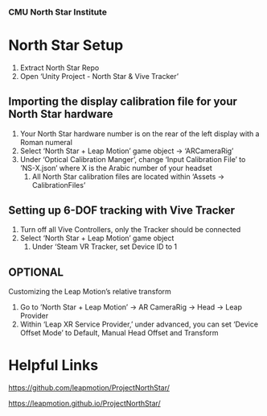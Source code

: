 ### CMU North Star Institute
# North Star Setup

1. Extract North Star Repo
2. Open ‘Unity Project - North Star & Vive Tracker’


## Importing the display calibration file for your North Star hardware
1. Your North Star hardware number is on the rear of the left display with a Roman numeral
2. Select ‘North Star + Leap Motion’ game object → ‘ARCameraRig’
3. Under ‘Optical Calibration Manger’, change ‘Input Calibration File’ to ’NS-X.json’ where X is the Arabic number of your headset
    1. All North Star calibration files are located within ‘Assets → CalibrationFiles’

## Setting up 6-DOF tracking with Vive Tracker 
1. Turn off all Vive Controllers, only the Tracker should be connected
2. Select ‘North Star + Leap Motion’ game object
    1. Under ‘Steam VR Tracker, set Device ID to 1



## OPTIONAL

Customizing the Leap Motion’s relative transform
1. Go to ’North Star + Leap Motion’ → AR CameraRig → Head → Leap Provider
2. Within ‘Leap XR Service Provider,’ under advanced, you can set ‘Device Offset Mode’ to Default, Manual Head Offset and Transform


# Helpful Links
https://github.com/leapmotion/ProjectNorthStar/

https://leapmotion.github.io/ProjectNorthStar/
